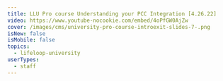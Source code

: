 ```yaml
---
title: LLU Pro course Understanding your PCC Integration [4.26.22]
video: https://www.youtube-nocookie.com/embed/4oPfGW0AjZw
cover: /images/cms/university-pro-course-introexit-slides-7-.png
isNew: false
isMobile: false
topics:
  - lifeloop-university
userTypes:
  - staff
---
```

